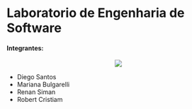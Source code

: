 # Laboratorio de Engenharia de Software
#### Integrantes:

<p align="center">
  <img src="https://i.ibb.co/qxnQTNt/logo.png" />
</p>

<ul>
  <li>Diego Santos</li>
  <li>Mariana Bulgarelli</li>
  <li>Renan Siman</li>
  <li>Robert Cristiam</li>
</ul>
